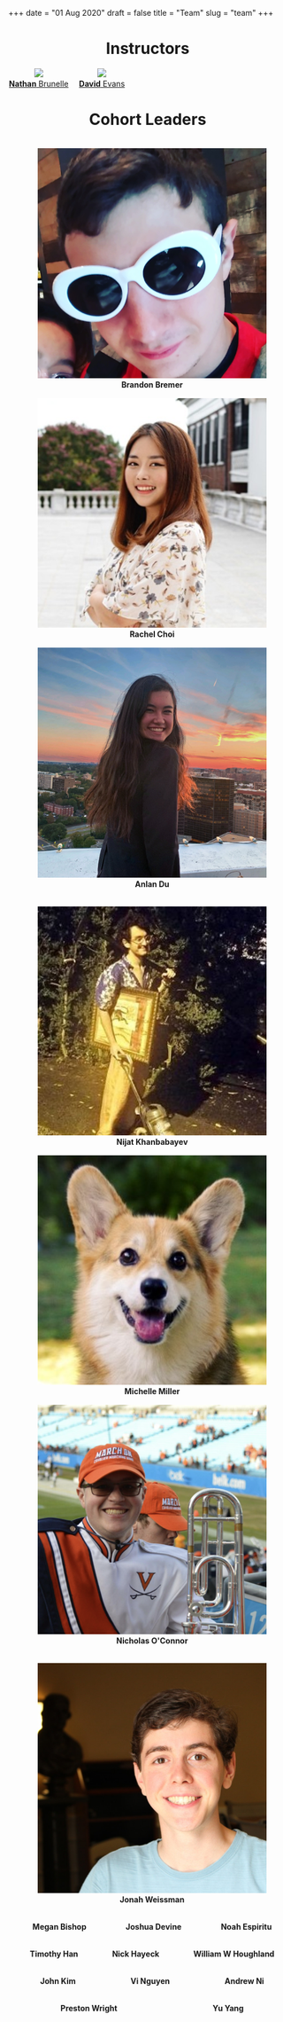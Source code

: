 +++
date = "01 Aug 2020"
draft = false
title = "Team"
slug = "team"
+++

# <center> Instructors </center>

<div style="display: table-row; width:75%;">

<div style="display: table-cell;width:48%">
<center>
<a href="https://www.cs.virginia.edu/~njb2b/"><img src="/images/nathan.jpg" height="100"></a><br>
<a href="https://www.cs.virginia.edu/~njb2b/"><b>Nathan</b> Brunelle</a>
</center>
</div>
<div style="display: table-cell;width:2%">
&nbsp;
</div>
<div style="display: table-cell;width:48%">
<center>
<a href="https://www.cs.virginia.edu/evans/"><img src="/images/dave-canyon.jpg" height="100"></a><br>
<a href="https://www.cs.virginia.edu/evans/"><b>David</b> Evans</a>
</center>
</div>

</div>
</div>



# <center>Cohort Leaders</center>

   <center>
   <div class="row" style="display:flex; width: 100%; flex-wrap: wrap; justify-content: center; padding: 0.5rem;">
   <div class="column small-9 medium-4" style="text-align: center; padding: 0.5rem;"><img class="img-circle" width=85% src="/images/staff/brandon.png"><br><b>Brandon Bremer</b><br>   </div>
   <div class="column small-9 medium-4" style="text-align: center; padding: 0.5rem;"><img class="img-circle" width=85% src="/images/staff/rachelchoi.jpeg"><br><b>Rachel Choi</b><br>   </div>
   <div class="column small-9 medium-4" style="text-align: center; padding: 0.5rem;"><img class="img-circle" width=85% src="/images/staff/anlan.jpg"><br><b>Anlan Du</b><br>   </div>
</div>
</center>
   <center>
   <div class="row" style="display:flex; width: 100%; flex-wrap: wrap; justify-content: center; padding: 0.5rem;">
   <div class="column small-9 medium-4" style="text-align: center; padding: 0.5rem;"><img class="img-circle" width=85% src="/images/staff/nijat.jpg"><br><b>Nijat Khanbabayev</b><br>   </div>
   <div class="column small-9 medium-4" style="text-align: center; padding: 0.5rem;"><img class="img-circle" width=85% src="/images/staff/michelle.jpeg"><br><b>Michelle Miller</b><br>   </div>
   <div class="column small-9 medium-4" style="text-align: center; padding: 0.5rem;"><img class="img-circle" width=85% src="/images/staff/nicholasoconnor.png"><br><b>Nicholas O'Connor</b><br>   </div>
</div>
</center>
   <center>
   <div class="row" style="display:flex; width: 100%; flex-wrap: wrap; justify-content: center; padding: 0.5rem;">
   <div class="column small-9 medium-4" style="text-align: center; padding: 0.5rem;"><img class="img-circle" width=85% src="/images/staff/jonah.png"><br><b>Jonah Weissman</b><br>   </div>
</div>
</center>

   <center>
   <div class="row" style="display:flex; width: 100%; flex-wrap: wrap; justify-content: center; padding: 0.5rem;">
   <div class="column small-9 medium-4" style="text-align: center; padding: 0.5rem;"><b>Megan Bishop</b><br>   </div>
   <div class="column small-9 medium-4" style="text-align: center; padding: 0.5rem;"><b>Joshua Devine</b><br>   </div>
   <div class="column small-9 medium-4" style="text-align: center; padding: 0.5rem;"><b>Noah Espiritu</b><br>   </div>
</div>
</center>
   <center>
   <div class="row" style="display:flex; width: 100%; flex-wrap: wrap; justify-content: center; padding: 0.5rem;">
   <div class="column small-9 medium-4" style="text-align: center; padding: 0.5rem;"><b>Timothy Han</b><br>   </div>
   <div class="column small-9 medium-4" style="text-align: center; padding: 0.5rem;"><b>Nick Hayeck</b><br>   </div>
   <div class="column small-9 medium-4" style="text-align: center; padding: 0.5rem;"><b>William W Houghland</b><br>   </div>
</div>
</center>
   <center>
   <div class="row" style="display:flex; width: 100%; flex-wrap: wrap; justify-content: center; padding: 0.5rem;">
   <div class="column small-9 medium-4" style="text-align: center; padding: 0.5rem;"><b>John Kim</b><br>   </div>
   <div class="column small-9 medium-4" style="text-align: center; padding: 0.5rem;"><b>Vi Nguyen</b><br>   </div>
   <div class="column small-9 medium-4" style="text-align: center; padding: 0.5rem;"><b>Andrew Ni</b><br>   </div>
</div>
</center>
   <center>
   <div class="row" style="display:flex; width: 100%; flex-wrap: wrap; justify-content: center; padding: 0.5rem;">
   <div class="column small-9 medium-4" style="text-align: center; padding: 0.5rem;"><b>Preston Wright</b><br>   </div>
   <div class="column small-9 medium-4" style="text-align: center; padding: 0.5rem;"><b>Yu Yang</b><br>   </div>
</div>
</center>







